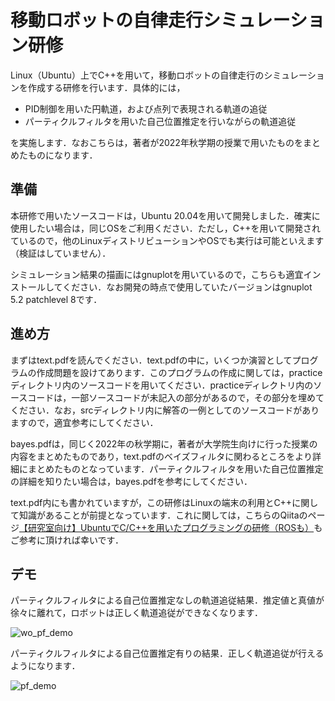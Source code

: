 # 移動ロボットの自律走行シミュレーション研修

Linux（Ubuntu）上でC++を用いて，移動ロボットの自律走行のシミュレーションを作成する研修を行います．具体的には，

- PID制御を用いた円軌道，および点列で表現される軌道の追従
- パーティクルフィルタを用いた自己位置推定を行いながらの軌道追従

を実施します．なおこちらは，著者が2022年秋学期の授業で用いたものをまとめたものになります．



## 準備

本研修で用いたソースコードは，Ubuntu 20.04を用いて開発しました．確実に使用したい場合は，同じOSをご利用ください．ただし，C++を用いて開発されているので，他のLinuxディストリビューションやOSでも実行は可能といえます（検証はしていません）．

シミュレーション結果の描画にはgnuplotを用いているので，こちらも適宜インストールしてください．なお開発の時点で使用していたバージョンはgnuplot 5.2 patchlevel 8です．



## 進め方

まずはtext.pdfを読んでください．text.pdfの中に，いくつか演習としてプログラムの作成問題を設けてあります．このプログラムの作成に関しては，practiceディレクトリ内のソースコードを用いてください．practiceディレクトリ内のソースコードは，一部ソースコードが未記入の部分があるので，その部分を埋めてください．なお，srcディレクトリ内に解答の一例としてのソースコードがありますので，適宜参考にしてください．

bayes.pdfは，同じく2022年の秋学期に，著者が大学院生向けに行った授業の内容をまとめたものであり，text.pdfのベイズフィルタに関わるところをより詳細にまとめたものとなっています．パーティクルフィルタを用いた自己位置推定の詳細を知りたい場合は，bayes.pdfを参考にしてください．

text.pdf内にも書かれていますが，この研修はLinuxの端末の利用とC++に関して知識があることが前提となっています．これに関しては，こちらのQiitaのページ[【研究室向け】UbuntuでC/C++を用いたプログラミングの研修（ROSも）](https://qiita.com/NaokiAkai/items/27adbc71f94cd0e3a2c7)もご参考に頂ければ幸いです．



## デモ

パーティクルフィルタによる自己位置推定なしの軌道追従結果．推定値と真値が徐々に離れて，ロボットは正しく軌道追従ができなくなります．

![wo_pf_demo](https://user-images.githubusercontent.com/33489971/208569158-44c7effd-d414-4bb6-b84a-f61060e7196f.gif)

パーティクルフィルタによる自己位置推定有りの結果．正しく軌道追従が行えるようになります．

![pf_demo](https://user-images.githubusercontent.com/33489971/208569038-adc1e8c1-f976-4c6d-9479-a2396ab04f6a.gif)


